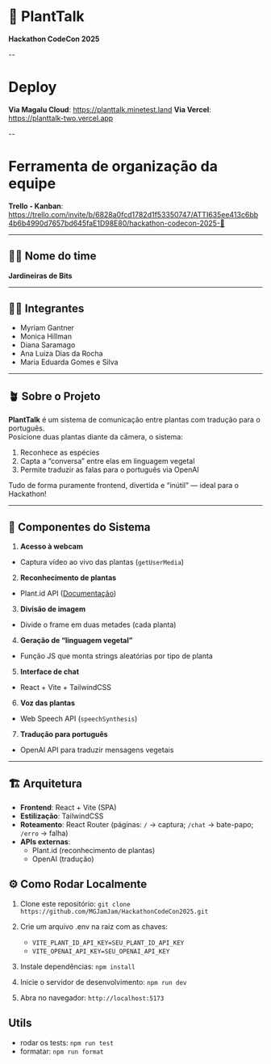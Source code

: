 # 🌱 PlantTalk
**Hackathon CodeCon 2025**

--

# Deploy

**Via Magalu Cloud**: https://planttalk.minetest.land
**Via Vercel**: https://planttalk-two.vercel.app

--

# Ferramenta de organização da equipe

**Trello - Kanban**: https://trello.com/invite/b/6828a0fcd1782d1f53350747/ATTI635ee413c6bb4b6b4990d7657bd645faE1D98E80/hackathon-codecon-2025-🌱

---

## 🧑‍🌾 Nome do time
**Jardineiras de Bits**

---

## 👩‍💻 Integrantes

- Myriam Gantner
- Monica Hillman
- Diana Saramago
- Ana Luiza Dias da Rocha
- Maria Eduarda Gomes e Silva

---

## 🪴 Sobre o Projeto

**PlantTalk** é um sistema de comunicação entre plantas com tradução para o português.  
Posicione duas plantas diante da câmera, o sistema:

1. Reconhece as espécies
2. Capta a “conversa” entre elas em linguagem vegetal
3. Permite traduzir as falas para o português via OpenAI

Tudo de forma puramente frontend, divertida e “inútil” — ideal para o Hackathon!

---

## 🧩 Componentes do Sistema

1. **Acesso à webcam**
  - Captura vídeo ao vivo das plantas (`getUserMedia`)
2. **Reconhecimento de plantas**
  - Plant.id API ([Documentação](https://documenter.getpostman.com/view/24599534/2s93z5A4v2#d1329bea-e15b-422b-8b5f-628b605e5bba))
3. **Divisão de imagem**
  - Divide o frame em duas metades (cada planta)
4. **Geração de “linguagem vegetal”**
  - Função JS que monta strings aleatórias por tipo de planta
5. **Interface de chat**
  - React + Vite + TailwindCSS
6. **Voz das plantas**
  - Web Speech API (`speechSynthesis`)
7. **Tradução para português**
  - OpenAI API para traduzir mensagens vegetais

---

## 🏗️ Arquitetura

- **Frontend**: React + Vite (SPA)
- **Estilização**: TailwindCSS
- **Roteamento**: React Router (páginas: `/` → captura; `/chat` → bate-papo; `/erro` → falha)
- **APIs externas**:
  - Plant.id (reconhecimento de plantas)
  - OpenAI (tradução)

## ⚙️ Como Rodar Localmente

1. Clone este repositório: `git clone https://github.com/MGJamJam/HackathonCodeCon2025.git`

2. Crie um arquivo .env na raiz com as chaves:
   - `VITE_PLANT_ID_API_KEY=SEU_PLANT_ID_API_KEY`
   - `VITE_OPENAI_API_KEY=SEU_OPENAI_API_KEY`

3. Instale dependências: `npm install`


4. Inicie o servidor de desenvolvimento: `npm run dev`
 
5. Abra no navegador: `http://localhost:5173`

## Utils
- rodar os tests: `npm run test`
- formatar: `npm run format`
